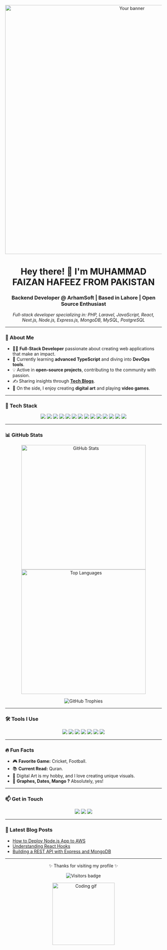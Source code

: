 <!-- Animated Header with GIF or SVG -->
<p align="center">
  <img src="https://your-banner-link.com/banner.gif" alt="Your banner" width="800px"/>
</p>

<h1 align="center">Hey there! 👋 I'm <strong>MUHAMMAD FAIZAN HAFEEZ</strong> FROM PAKISTAN</h1>
<h3 align="center">Backend Developer @ ArhamSoft | Based in Lahore | Open Source Enthusiast</h3>

<p align="center">
  <em>Full-stack developer specializing in: PHP, Laravel, JavaScript, React, Next.js, Node.js, Express.js, MongoDB, MySQL, PostgreSQL</em>
</p>

---

### 🌟 About Me

- 👨‍💻 **Full-Stack Developer** passionate about creating web applications that make an impact.
- 🚀 Currently learning **advanced TypeScript** and diving into **DevOps tools**.
- 💡 Active in **open-source projects**, contributing to the community with passion.
- ✍️ Sharing insights through **[Tech Blogs](https://yourblog.com)**.
- 🎨 On the side, I enjoy creating **digital art** and playing **video games**.

---

### 🚀 Tech Stack

<p align="center">
  <img src="https://img.shields.io/badge/PHP-777BB4?style=for-the-badge&logo=php&logoColor=white" />
  <img src="https://img.shields.io/badge/Laravel-FF2D20?style=for-the-badge&logo=laravel&logoColor=white"/>
  <img src="https://img.shields.io/badge/HTML5-E34F26?style=for-the-badge&logo=html5&logoColor=white"/>
  <img src="https://img.shields.io/badge/CSS3-1572B6?style=for-the-badge&logo=css3&logoColor=white"/>
  <img src="https://img.shields.io/badge/JavaScript-F7DF1E?style=for-the-badge&logo=javascript&logoColor=black"/>
  <img src="https://img.shields.io/badge/React-61DAFB?style=for-the-badge&logo=react&logoColor=black"/>
  <img src="https://img.shields.io/badge/Next.js-000000?style=for-the-badge&logo=nextdotjs&logoColor=white"/>
  <img src="https://img.shields.io/badge/Node.js-339933?style=for-the-badge&logo=nodedotjs&logoColor=white"/>
  <img src="https://img.shields.io/badge/Express.js-000000?style=for-the-badge&logo=express&logoColor=white"/>
  <img src="https://img.shields.io/badge/MongoDB-47A248?style=for-the-badge&logo=mongodb&logoColor=white"/>
  <img src="https://img.shields.io/badge/MySQL-4479A1?style=for-the-badge&logo=mysql&logoColor=white"/>
  <img src="https://img.shields.io/badge/PostgreSQL-4169E1?style=for-the-badge&logo=postgresql&logoColor=white"/>
  <img src="https://img.shields.io/badge/Docker-2496ED?style=for-the-badge&logo=docker&logoColor=white"/>
  <img src="https://img.shields.io/badge/Kubernetes-326CE5?style=for-the-badge&logo=kubernetes&logoColor=white"/>
</p>

---

### 📊 GitHub Stats

<p align="center">
  <img src="https://github-readme-stats.vercel.app/api?username=YourUsername&show_icons=true&theme=tokyonight" alt="GitHub Stats" width="400px" />
  <img src="https://github-readme-stats.vercel.app/api/top-langs/?username=YourUsername&layout=compact&theme=tokyonight" alt="Top Languages" width="400px" />
</p>

<p align="center">
  <img src="https://github-profile-trophy.vercel.app/?username=YourUsername&theme=onedark" alt="GitHub Trophies" />
</p>

---

### 🛠️ Tools I Use

<p align="center">
  <img src="https://img.shields.io/badge/Git-F05032?style=for-the-badge&logo=git&logoColor=white"/>
  <img src="https://img.shields.io/badge/GitHub-181717?style=for-the-badge&logo=github&logoColor=white"/>
  <img src="https://img.shields.io/badge/VS%20Code-007ACC?style=for-the-badge&logo=visual-studio-code&logoColor=white"/>
  <img src="https://img.shields.io/badge/WebStorm-000000?style=for-the-badge&logo=webstorm&logoColor=white"/>
  <img src="https://img.shields.io/badge/Jenkins-D24939?style=for-the-badge&logo=jenkins&logoColor=white"/>
  <img src="https://img.shields.io/badge/Jest-C21325?style=for-the-badge&logo=jest&logoColor=white"/>
  <img src="https://img.shields.io/badge/Selenium-43B02A?style=for-the-badge&logo=selenium&logoColor=white"/>
</p>

---

### 🔥 Fun Facts

- 🎮 **Favorite Game:** Cricket, Football.
- 📚 **Current Read:** Quran.
- 🎨 Digital Art is my hobby, and I love creating unique visuals.
- 🍕 **Graphes, Dates, Mango ?** Absolutely, yes!

---

### 📫 Get in Touch

<p align="center">
  <a href="mailto:faizanhafeez000@gmail.com"><img src="https://img.shields.io/badge/Email-D14836?style=for-the-badge&logo=gmail&logoColor=white"/></a>
  <a href="https://www.linkedin.com/faizan-hafeez/"><img src="https://img.shields.io/badge/LinkedIn-0077B5?style=for-the-badge&logo=linkedin&logoColor=white"/></a>
  <a href="https://your-portfolio.com"><img src="https://img.shields.io/badge/Portfolio-24292E?style=for-the-badge&logo=githubpages&logoColor=white"/></a>
</p>

---

### 🎯 Latest Blog Posts

<!-- BLOG-POST-LIST:START -->
- [How to Deploy Node.js App to AWS](https://yourblog.com/nodejs-aws-deploy)
- [Understanding React Hooks](https://yourblog.com/react-hooks)
- [Building a REST API with Express and MongoDB](https://yourblog.com/rest-api-express)
<!-- BLOG-POST-LIST:END -->

---

<p align="center">✨ Thanks for visiting my profile ✨</p>

<p align="center">
  <img src="https://visitor-badge.laobi.icu/badge?page_id=YourUsername.YourUsername" alt="Visitors badge"/>
</p>

<p align="center">
  <img src="https://media.giphy.com/media/ZVik7pBtu9dNS/giphy.gif" alt="Coding gif" width="200px"/>
</p>
